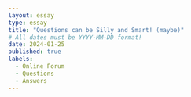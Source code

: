 ```yaml
---
layout: essay
type: essay
title: "Questions can be Silly and Smart! (maybe)"
# All dates must be YYYY-MM-DD format!
date: 2024-01-25
published: true
labels:
  - Online Forum
  - Questions
  - Answers
---
```



